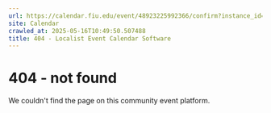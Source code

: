 ```yaml
---
url: https://calendar.fiu.edu/event/48923225992366/confirm?instance_id=48923225993391&return=https%3A%2F%2Fcalendar.fiu.edu%2Fcalendar%3Fevent_types%255B%255D%3D121719
site: Calendar
crawled_at: 2025-05-16T10:49:50.507488
title: 404 - Localist Event Calendar Software
---
```


# 404 - not found
We couldn't find the page on this community event platform.
